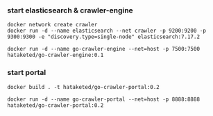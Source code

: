 ### start elasticsearch & crawler-engine

```shell
docker network create crawler
docker run -d --name elasticsearch --net crawler -p 9200:9200 -p 9300:9300 -e "discovery.type=single-node" elasticsearch:7.17.2

docker run -d --name go-crawler-engine --net=host -p 7500:7500 hataketed/go-crawler-engine:0.1
```

### start portal
```shell
docker build . -t hataketed/go-crawler-portal:0.2

docker run -d --name go-crawler-portal --net=host -p 8888:8888 hataketed/go-crawler-portal:0.2
```
